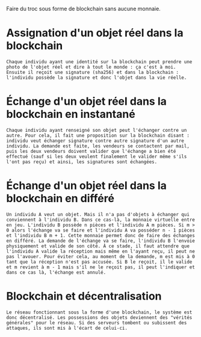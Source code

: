 Faire du troc sous forme de blockchain sans aucune monnaie.

# Assignation d'un objet réel dans la blockchain

    Chaque individu ayant une identité sur la blockchain peut prendre une photo de l'objet réel et dire à tout le monde : ça c'est à moi. Ensuite il reçoit une signature (sha256) et dans la blockchain : l'individu possède la signature et donc l'objet dans la vie réelle.

# Échange d'un objet réel dans la blockchain en instantané

    Chaque individu ayant renseigné son objet peut l'échanger contre un autre. Pour cela, il fait une proposition sur la blockchain disant : individu veut échanger signature contre autre signature d'un autre individu. La demande est faite, les vendeurs se contactent par mail, puis les deux vendeurs doivent valider que l'échange a bien été effectué (sauf si les deux veulent finalement le valider même s'ils l'ont pas reçu) et ainsi, les signatures sont échangées.

# Échange d'un objet réel dans la blockchain en différé

    Un individu A veut un objet. Mais il n'a pas d'objets à échanger qui conviennent à l'individu B. Dans ce cas-là, la monnaie virtuelle entre en jeu. L'individu B possède n pièces et l'individu A m pièces. Si m > 0 alors l'échange va se faire et l'individu A va posséder n - 1 pièces et l'individu B m + 1. Cette monnaie permet donc de faire des échanges en différé. La demande de l'échange va se faire, l'individu B l'envoie physiquement et valide de son côté. À ce stade, il faut attendre que l'individu A valide la réception mais même en l'ayant reçu, il peut ne pas l'avouer. Pour éviter cela, au moment de la demande, m est mis à 0 tant que la réception n'est pas accusée. Si B le reçoit, il le valide et m revient à m - 1 mais s'il ne le reçoit pas, il peut l'indiquer et dans ce cas là, l'échange est annulé.

# Blockchain et décentralisation

    Le réseau fonctionnant sous la forme d'une blockchain, le système est donc décentralisé. Les possessions des objets deviennent des "vérités générales" pour le réseau. Si des serveurs tombent ou subissent des attaques, ils sont mis à l'écart de celui-ci. 
